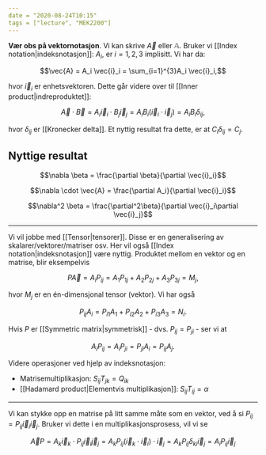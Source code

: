 ```yaml
---
date = "2020-08-24T10:15"
tags = ["lecture", "MEK2200"]
---
```


**Vær obs på vektornotasjon**. Vi kan skrive $\vec{A}$ eller $\mathbb{A}$. Bruker vi  [[Index notation|indeksnotasjon]]: $A_i$, er $i = 1,2,3$ implisitt. Vi har da:

$$\vec{A} = A_i \vec{i}_i = \sum_{i=1}^{3}A_i \vec{i}_i,$$

hvor $\vec{i}_i$ er enhetsvektoren. Dette går videre over til [[Inner product|indreproduktet]]:

$$\vec{A}\cdot\vec{B} = A_i\vec{i}_i\cdot B_j \vec{i}_j = A_iB_i (\vec{i}_i\cdot\vec{i}_j) = A_iB_i \delta_{ij},$$

hvor $\delta_{ij}$ er [[Kronecker delta]]. Et nyttig resultat fra dette, er at $C_i \delta_{ij} = C_j$. 

## Nyttige resultat

$$\nabla \beta = \frac{\partial \beta}{\partial \vec{i}_i}$$

$$\nabla \cdot \vec{A} = \frac{\partial A_i}{\partial \vec{i}_i}$$

$$\nabla^2 \beta = \frac{\partial^2\beta}{\partial \vec{i}_i\partial \vec{i}_j}$$

***

Vi vil jobbe med [[Tensor|tensorer]]. Disse er en generalisering av skalarer/vektorer/matriser osv. Her vil også [[Index notation|indeksnotasjon]] være nyttig. Produktet mellom en vektor og en matrise, blir eksempelvis

$$P\vec{A} = A_i P_{ij} = A_1 P_{1j} + A_2 P_{2j} + A_3P_{3j} = M_j,$$

hvor $M_j$ er en én-dimensjonal tensor (vektor). Vi har også

$$P_{ij}A_i = P_{i1}A_1 + P_{i2}A_2 + P_{i3}A_3 = N_i.$$

Hvis $P$ er [[Symmetric matrix|symmetrisk]] - dvs. $P_{ij} = P_{ji}$ - ser vi at 

$$A_i P_{ij} = A_iP_{ji} = P_{ji}A_i = P_{ij}A_j.$$

Videre operasjoner ved hjelp av indeksnotasjon:

- Matrisemultiplikasjon: $S_{ij}T_{jk} = Q_{ik}$
- [[Hadamard product|Elementvis multiplikasjon]]: $S_{ij}T_{ij} = \alpha$

***

Vi kan stykke opp en matrise på litt samme måte som en vektor, ved å si $P_{ij} = P_{ij}\vec{i}_i\vec{i}_j$. Bruker vi dette i en multiplikasjonsprosess, vil vi se

$$\vec{A}P = A_k\vec{i}_k \cdot P_{ij} \vec{i}_i \vec{j}_j = A_k P_{ij} (\vec{i}_k \cdot \vec{i}_i)\cdot \vec{i}_j = A_k P_{ij} \delta_{ki} \vec{i}_j = A_i P_{ij} \vec{i}_j$$